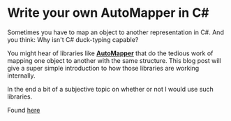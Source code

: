 # Write your own AutoMapper in C#

Sometimes you have to map an object to another representation in C#. And you think: Why isn't C# duck-typing capable?

You might hear of libraries like [**AutoMapper**](https://automapper.org/) that do the tedious work of mapping one object to another with the same structure. This blog post will give a super simple introduction to how those libraries are working internally. 

In the end a bit of a subjective topic on whether or not I would use such libraries.

Found [here](https://steven-giesel.com/blogPost/16bf84c2-1464-40ab-8ef6-58f225e21c15)